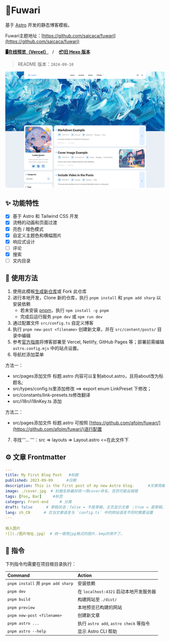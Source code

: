 # 🍥Fuwari

基于 [Astro](https://astro.build) 开发的静态博客模板。

Fuwari主题地址：[https://github.com/saicaca/fuwari](https://github.com/saicaca/fuwari)

[**🖥️在线预览（Vercel）**](https://fuwari.vercel.app)&nbsp;&nbsp;&nbsp;/&nbsp;&nbsp;&nbsp;
[**📦旧 Hexo 版本**](https://github.com/saicaca/hexo-theme-vivia)

> README 版本：`2024-09-10`

![Preview Image](https://raw.githubusercontent.com/saicaca/resource/main/fuwari/home.png)

## ✨ 功能特性

- [x] 基于 Astro 和 Tailwind CSS 开发
- [x] 流畅的动画和页面过渡
- [x] 亮色 / 暗色模式
- [x] 自定义主题色和横幅图片
- [x] 响应式设计
- [ ] 评论
- [x] 搜索
- [ ] 文内目录

## 🚀 使用方法

1. 使用此模板[生成新仓库](https://github.com/saicaca/fuwari/generate)或 Fork 此仓库
2. 进行本地开发，Clone 新的仓库，执行 `pnpm install` 和 `pnpm add sharp` 以安装依赖  
   - 若未安装 [pnpm](https://pnpm.io)，执行 `npm install -g pnpm`
   - 完成后运行服务 `pnpm dev` 或 `npm run dev`
3. 通过配置文件 `src/config.ts` 自定义博客
4. 执行 `pnpm new-post <filename>` 创建新文章，并在 `src/content/posts/` 目录中编辑
5. 参考[官方指南](https://docs.astro.build/zh-cn/guides/deploy/)将博客部署至 Vercel, Netlify, GitHub Pages 等；部署前需编辑 `astro.config.mjs` 中的站点设置。
6. 导航栏添加菜单
   
方法一：
   - src/pages添加文件 标题.astro 内容可以复制about.astro，且将about改为标题名;
   - src/types/config.ts里添加修改 ==> export enum LinkPreset 下修改；
   - src/constants/link-presets.ts修改翻译
   - src/i18n/i18nKey.ts 添加
   
方法二：
   - src/pages添加文件 标题.astro
可按照
[https://github.com/afoim/fuwari/](https://github.com/afoim/fuwari/)进行配置
7. 寻找'''<head>...</head> '''：src => layouts => Layout.astro <=在此文件下


## ⚙️ 文章 Frontmatter

```yaml
---
title: My First Blog Post   #标题
published: 2023-09-09      #日期
description: This is the first post of my new Astro blog.      #文章简概
image: ./cover.jpg  # 封面名称最好统一用cover命名，否则可能会报错
tags: [Foo, Bar]     #标签
category: Front-end     # 分类
draft: false      # 草稿状态：false = 不是草稿，主页显示文章 ；true = 是草稿，主页不显示文章
lang: zh_CN      # 仅当文章语言与 `config.ts` 中的网站语言不同时需要设置
---

插入图片
![](./图片地址.jpg)  # 统一使用jpg格式的图片，bmp的用不了。

```

## 🧞 指令

下列指令均需要在项目根目录执行：

| Command                           | Action                            |
|:----------------------------------|:----------------------------------|
| `pnpm install` 并 `pnpm add sharp` | 安装依赖                              |
| `pnpm dev`                        | 在 `localhost:4321` 启动本地开发服务器      |
| `pnpm build`                      | 构建网站至 `./dist/`                   |
| `pnpm preview`                    | 本地预览已构建的网站                        |
| `pnpm new-post <filename>`        | 创建新文章                             |
| `pnpm astro ...`                  | 执行 `astro add`, `astro check` 等指令 |
| `pnpm astro --help`               | 显示 Astro CLI 帮助                   |




